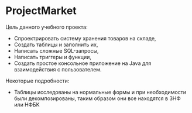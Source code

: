 # ProjectMarket
Цель данного учебного проекта:
- Спроектрировать систему хранения товаров на складе,
- Создать таблицы и заполнить их,
- Написать сложные SQL-запросы, 
- Написать триггеры и функции,
- Создать простое консольное приложение на Java для взаимодействия с пользователем.

Некоторые подробности:
- Таблицы исследованы на нормальные формы и при необходимости были декомпозированы, таким образом они все находятся в 3НФ или НФБК
